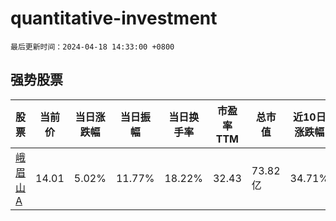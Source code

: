 # quantitative-investment

`最后更新时间：2024-04-18 14:33:00 +0800`

## 强势股票

|股票|当前价|当日涨跌幅|当日振幅|当日换手率|市盈率TTM|总市值|近10日涨跌幅|
|----|----|----|----|----|----|----|----|
|[峨眉山A](https://xueqiu.com/S/SZ000888)|14.01|5.02%|11.77%|18.22%|32.43|73.82亿|34.71%|
